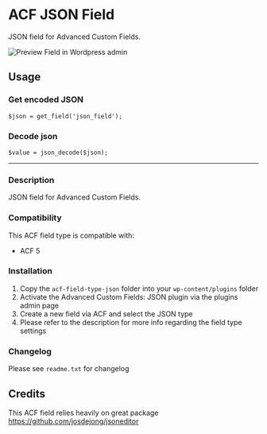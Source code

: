 # ACF JSON Field

JSON field for Advanced Custom Fields.

![Preview Field in Wordpress admin](https://raw.githubusercontent.com/bitterendio/acf-field-type-json/master/screenshot.png)

## Usage

### Get encoded JSON

    $json = get_field('json_field');

### Decode json

    $value = json_decode($json);

---

### Description

JSON field for Advanced Custom Fields.

### Compatibility

This ACF field type is compatible with:

- ACF 5

### Installation

1.  Copy the `acf-field-type-json` folder into your `wp-content/plugins` folder
2.  Activate the Advanced Custom Fields: JSON plugin via the plugins admin page
3.  Create a new field via ACF and select the JSON type
4.  Please refer to the description for more info regarding the field type settings

### Changelog

Please see `readme.txt` for changelog

## Credits

This ACF field relies heavily on great package https://github.com/josdejong/jsoneditor
